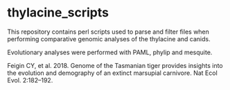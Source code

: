 # thylacine_scripts

This repository contains perl scripts used to parse and filter files when 
performing comparative genomic analyses of the thylacine and canids. 

Evolutionary analyses were performed with PAML, phylip and mesquite.

Feigin CY, et al. 2018. Genome of the Tasmanian tiger provides insights into the evolution and demography of an extinct marsupial carnivore. Nat Ecol Evol. 2:182–192.
